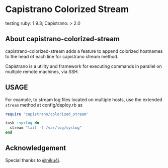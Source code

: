 # Capistrano Colorized Stream

testing ruby: 1.9.3; Capistrano: > 2.0

## About capistrano-colorized-stream 

capistrano-colorized-stream adds a feature to append colorized hostnames to the head of each line for capistrano stream method. 

Capistrano is a utility and framework for executing commands in parallel on multiple remote machines, via SSH.

## USAGE

For example, to stream log files located on multiple hosts, use the extended `stream` method at config/deploy.rb as

```ruby
require 'capistrano/colorized_stream'

task :syslog do
  stream "tail -f /var/log/syslog"
end
```

## Acknowledgement

Special thanks to [@niku4i](http://orihubon.com/blog/2012/02/09/streaming-log-with-capistrano/).
